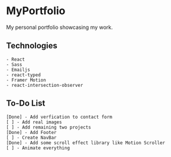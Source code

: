 # MyPortfolio
My personal portfolio showcasing my work.


## Technologies
    - React
    - Sass
    - Emailjs
    - react-typed
    - Framer Motion
    - react-intersection-observer


## To-Do List
    [Done] - Add verfication to contact form
    [ ] - Add real images
    [ ] - Add remaining two projects
    [Done] - Add Footer
    [ ] - Create NavBar
    [Done] - Add some scroll effect library like Motion Scroller
    [ ] - Animate everything